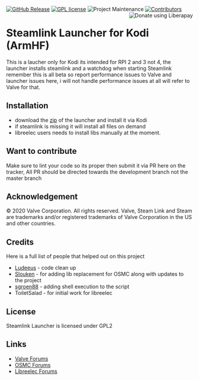 [![GitHub Release][releases-shield]][releases]
[![GPL license](https://img.shields.io/badge/License-GPL-blue.svg?style=for-the-badge)](LICENSE.md)
![Project Maintenance][maintenance-shield1]
[![Contributors][contributors-shield]][contributors]
<a href="https://liberapay.com/Toast/donate"><img alt="Donate using Liberapay" align="right" align="top" src="https://liberapay.com/assets/widgets/donate.svg"></a>
# Steamlink Launcher for Kodi (ArmHF)

This is a laucher only for Kodi its intended for RPI 2 and 3 not 4, the launcher installs steamlink and a watchdog when starting Steamlink remember this is all beta so report performance issues to Valve and launcher issues here, i will not handle performance issues at all will refer to Valve for that.

## Installation

* download the [zip](https://github.com/swetoast/steamlink-launcher/releases) of the launcher and install it via Kodi
* if steamlink is missing it will install all files on demand
* libreelec users needs to install libs manually at the moment.

## Want to contribute

Make sure to lint your code so its proper then submit it via PR here on the tracker, All PR should be directed towards the development branch not the master branch

## Acknowledgement

© 2020 Valve Corporation. All rights reserved. Valve, Steam Link and Steam are trademarks and/or 
registered trademarks of Valve Corporation in the US and other countries. 

## Credits

Here is a full list of people that helped out on this project

* [Ludeeus](https://github.com/ludeeus) - code clean up
* [Slouken](https://github.com/slouken) - for adding lib replacement for OSMC along with updates to the project
* [sgroen88](https://github.com/sgroen88) - adding shell execution to the script
* ToiletSalad - for initial work for libreelec

## License

Steamlink Launcher is licensed under GPL2

## Links

* [Valve Forums](https://steamcommunity.com/app/353380/discussions/6/)
* [OSMC Forums](https://discourse.osmc.tv/t/regarding-steamlink/76800)
* [Libreelec Forums](https://forum.libreelec.tv/thread/14643-adding-steamlink-to-v9-0-0)

[contributors-shield]: https://img.shields.io/github/contributors/swetoast/steamlink-launcher.svg?style=for-the-badge
[contributors]: https://github.com/swetoast/steamlink-launcher/graphs/contributors/
[license-shield]: https://img.shields.io/github/license/swetoast/steamlink-launcher.svg?style=for-the-badge
[maintenance-shield1]: https://img.shields.io/badge/maintainer-Toast%20%40swetoast-blue.svg?style=for-the-badge
[releases-shield]: https://img.shields.io/github/release/swetoast/steamlink-launcher.svg?style=for-the-badge
[releases]: https://github.com/swetoast/steamlink-launcher/releases
